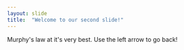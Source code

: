 ```yaml
---
layout: slide
title:  "Welcome to our second slide!"
---
```

Murphy's law at it's very best.
Use the left arrow to go back!
